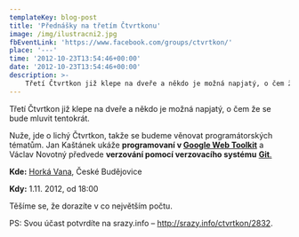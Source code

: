 ```yaml
---
templateKey: blog-post
title: 'Přednášky na třetím Čtvrtkonu'
image: /img/ilustracni2.jpg
fbEventLink: 'https://www.facebook.com/groups/ctvrtkon/'
place: '---'
time: '2012-10-23T13:54:46+00:00'
date: '2012-10-23T13:54:46+00:00'
description: >-
    Třetí Čtvrtkon již klepe na dveře a někdo je možná napjatý, o čem že se bude mluvit tentokrát.Nuže, jde o lichý Čtvrtkon, takže se budeme věnovat programátorských tématům. Jan Kaštánek...
---
```

Třetí Čtvrtkon již klepe na dveře a někdo je možná napjatý, o čem že se bude mluvit tentokrát.

Nuže, jde o lichý Čtvrtkon, takže se budeme věnovat programátorských tématům. Jan Kaštánek ukáže **programovaní v [Google Web Toolkit](https://developers.google.com/web-toolkit/ "Google Web Toolkit")** a Václav Novotný předvede **verzování pomocí verzovacího systému** [**Git**.](http://git-scm.com/ "Git")

**Kde:** [Horká Vana](http://www.horkavana.cz/ "Horká Vana"), České Budějovice

**Kdy:** 1.11. 2012, od 18:00

Těšíme se, že dorazíte v co největším počtu.

PS: Svou účast potvrdíte na srazy.info – <http://srazy.info/ctvrtkon/2832>.
